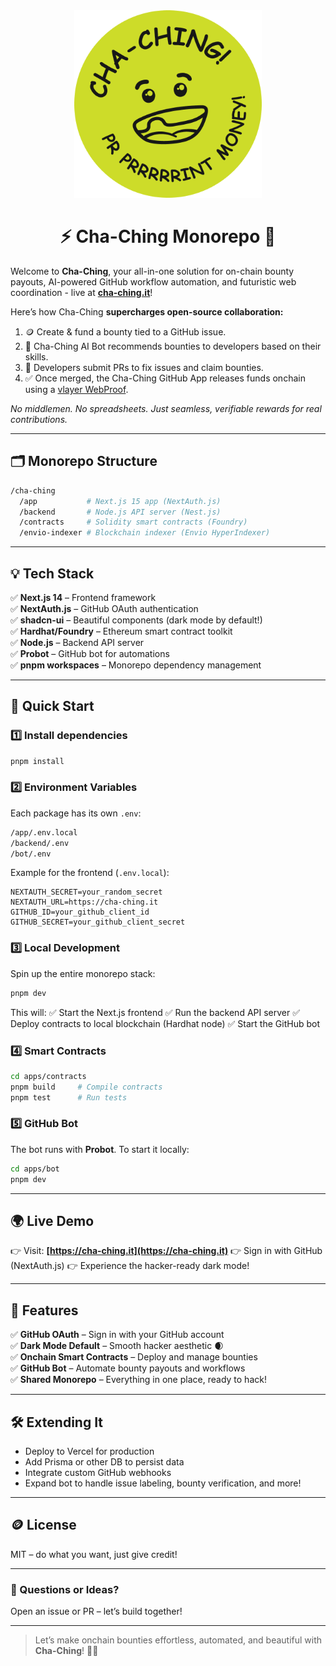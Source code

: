 <div align="center">
  <img src="./assets/cha-ching-logo-green.png" alt="Cha-Ching Logo" width="300"/>
  <h1>⚡️ Cha-Ching Monorepo 🚀</h1>
</div>

Welcome to **Cha-Ching**, your all-in-one solution for on-chain bounty payouts, AI-powered GitHub workflow automation, and futuristic web coordination - live at **[cha-ching.it](https://cha-ching.it)**!

Here’s how Cha-Ching **supercharges open-source collaboration:**
1. 🪙 Create & fund a bounty tied to a GitHub issue.
2. 🤖 Cha-Ching AI Bot recommends bounties to developers based on their skills.
3. 🔧 Developers submit PRs to fix issues and claim bounties.
4. ✅ Once merged, the Cha-Ching GitHub App releases funds onchain using a [vlayer WebProof](https://book.vlayer.xyz/features/web.html).

<em>No middlemen. No spreadsheets. Just seamless, verifiable rewards for real contributions.</em>

---

## 🗂️ Monorepo Structure

```bash
/cha-ching
  /app           # Next.js 15 app (NextAuth.js)
  /backend       # Node.js API server (Nest.js)
  /contracts     # Solidity smart contracts (Foundry)
  /envio-indexer # Blockchain indexer (Envio HyperIndexer)
```

---

## 💡 Tech Stack

✅ **Next.js 14** – Frontend framework <br>
✅ **NextAuth.js** – GitHub OAuth authentication <br>
✅ **shadcn-ui** – Beautiful components (dark mode by default!) <br>
✅ **Hardhat/Foundry** – Ethereum smart contract toolkit <br>
✅ **Node.js** – Backend API server <br>
✅ **Probot** – GitHub bot for automations <br>
✅ **pnpm workspaces** – Monorepo dependency management <br>

---

## 🚀 Quick Start

### 1️⃣ Install dependencies

```bash
pnpm install
```

### 2️⃣ Environment Variables

Each package has its own `.env`:

```bash
/app/.env.local
/backend/.env
/bot/.env
```

Example for the frontend (`.env.local`):

```env
NEXTAUTH_SECRET=your_random_secret
NEXTAUTH_URL=https://cha-ching.it
GITHUB_ID=your_github_client_id
GITHUB_SECRET=your_github_client_secret
```

### 3️⃣ Local Development

Spin up the entire monorepo stack:

```bash
pnpm dev
```

This will:
✅ Start the Next.js frontend
✅ Run the backend API server
✅ Deploy contracts to local blockchain (Hardhat node)
✅ Start the GitHub bot

### 4️⃣ Smart Contracts

```bash
cd apps/contracts
pnpm build     # Compile contracts
pnpm test      # Run tests
```

### 5️⃣ GitHub Bot

The bot runs with **Probot**. To start it locally:

```bash
cd apps/bot
pnpm dev
```

---

## 🌍 Live Demo

👉 Visit: **[https://cha-ching.it](https://cha-ching.it)**
👉 Sign in with GitHub (NextAuth.js)
👉 Experience the hacker-ready dark mode!

---

## 🌟 Features

✅ **GitHub OAuth** – Sign in with your GitHub account <br>
✅ **Dark Mode Default** – Smooth hacker aesthetic 🌒 <br>
✅ **Onchain Smart Contracts** – Deploy and manage bounties <br>
✅ **GitHub Bot** – Automate bounty payouts and workflows <br>
✅ **Shared Monorepo** – Everything in one place, ready to hack! <br>

---

## 🛠️ Extending It

- Deploy to Vercel for production
- Add Prisma or other DB to persist data
- Integrate custom GitHub webhooks
- Expand bot to handle issue labeling, bounty verification, and more!

---

## 🪙 License

MIT – do what you want, just give credit!

---

### 💬 Questions or Ideas?

Open an issue or PR – let’s build together!

---

> Let’s make onchain bounties effortless, automated, and beautiful with **Cha-Ching**! 💸✨
